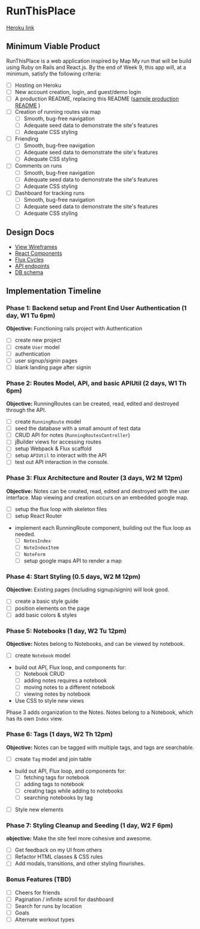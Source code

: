 # RunThisPlace
[Heroku link][heroku]

[heroku]: https://runthisplace.herokuapp.com

## Minimum Viable Product

RunThisPlace is a web application inspired by Map My run that will be build using Ruby on Rails and React.js.  By the end of Week 9, this app will, at a minimum, satisfy the following criteria:

- [ ] Hosting on Heroku
- [ ] New account creation, login, and guest/demo login
- [ ] A production README, replacing this README ([sample production README](docs/production_readme.md) )
- [ ] Creation of running routes via map
  - [ ] Smooth, bug-free navigation
  - [ ] Adequate seed data to demonstrate the site's features
  - [ ] Adequate CSS styling
- [ ] Friending
  - [ ] Smooth, bug-free navigation
  - [ ] Adequate seed data to demonstrate the site's features
  - [ ] Adequate CSS styling
- [ ] Comments on runs
  - [ ] Smooth, bug-free navigation
  - [ ] Adequate seed data to demonstrate the site's features
  - [ ] Adequate CSS styling
- [ ] Dashboard for tracking runs
  - [ ] Smooth, bug-free navigation
  - [ ] Adequate seed data to demonstrate the site's features
  - [ ] Adequate CSS styling

## Design Docs
* [View Wireframes][views]
* [React Components][components]
* [Flux Cycles][flux-cycles]
* [API endpoints][api-endpoints]
* [DB schema][schema]

[views]: docs/views.md
[components]: docs/components.md
[flux-cycles]: docs/flux-cycles.md
[api-endpoints]: docs/api-endpoints.md
[schema]: docs/schema.md

## Implementation Timeline

### Phase 1: Backend setup and Front End User Authentication (1 day, W1 Tu 6pm)

**Objective:** Functioning rails project with Authentication

- [ ] create new project
- [ ] create `User` model
- [ ] authentication
- [ ] user signup/signin pages
- [ ] blank landing page after signin

### Phase 2: Routes Model, API, and basic APIUtil (2 days, W1 Th 6pm)

**Objective:** RunningRoutes can be created, read, edited and destroyed through the
API.

- [ ] create `RunningRoute` model
- [ ] seed the database with a small amount of test data
- [ ] CRUD API for notes (`RunningRoutesController`)
- [ ] jBuilder views for accessing routes
- [ ] setup Webpack & Flux scaffold
- [ ] setup `APIUtil` to interact with the API
- [ ] test out API interaction in the console.

### Phase 3: Flux Architecture and Router (3 days, W2 M 12pm)

**Objective:** Notes can be created, read, edited and destroyed with the
user interface.
Map viewing and creation occurs on an embedded google map.

- [ ] setup the flux loop with skeleton files
- [ ] setup React Router
- implement each RunningRoute component, building out the flux loop as needed.
  - [ ] `NotesIndex`
  - [ ] `NoteIndexItem`
  - [ ] `NoteForm`
  - [ ] setup google maps API to render a map

### Phase 4: Start Styling (0.5 days, W2 M 12pm)

**Objective:** Existing pages (including signup/signin) will look good.

- [ ] create a basic style guide
- [ ] position elements on the page
- [ ] add basic colors & styles

### Phase 5: Notebooks (1 day, W2 Tu 12pm)

**Objective:** Notes belong to Notebooks, and can be viewed by notebook.

- [ ] create `Notebook` model
- build out API, Flux loop, and components for:
  - [ ] Notebook CRUD
  - [ ] adding notes requires a notebook
  - [ ] moving notes to a different notebook
  - [ ] viewing notes by notebook
- Use CSS to style new views

Phase 3 adds organization to the Notes. Notes belong to a Notebook,
which has its own `Index` view.

### Phase 6: Tags (1 days, W2 Th 12pm)

**Objective:** Notes can be tagged with multiple tags, and tags are searchable.

- [ ] create `Tag` model and join table
- build out API, Flux loop, and components for:
  - [ ] fetching tags for notebook
  - [ ] adding tags to notebook
  - [ ] creating tags while adding to notebooks
  - [ ] searching notebooks by tag
- [ ] Style new elements


### Phase 7: Styling Cleanup and Seeding (1 day, W2 F 6pm)

**objective:** Make the site feel more cohesive and awesome.

- [ ] Get feedback on my UI from others
- [ ] Refactor HTML classes & CSS rules
- [ ] Add modals, transitions, and other styling flourishes.

### Bonus Features (TBD)
- [ ] Cheers for friends
- [ ] Pagination / infinite scroll for dashboard
- [ ] Search for runs by location
- [ ] Goals
- [ ] Alternate workout types

[phase-one]: docs/phases/phase1.md
[phase-two]: docs/phases/phase2.md
[phase-three]: docs/phases/phase3.md
[phase-four]: docs/phases/phase4.md
[phase-five]: docs/phases/phase5.md
